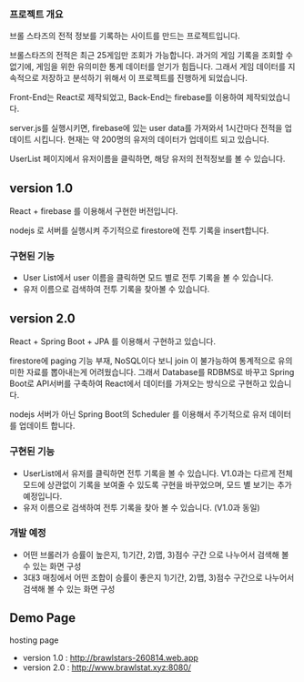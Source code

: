 ### 프로젝트 개요

브롤 스타즈의 전적 정보를 기록하는 사이트를 만드는 프로젝트입니다.

브롤스타즈의 전적은 최근 25게임만 조회가 가능합니다. 과거의 게임 기록을 조회할 수 없기에, 게임을 위한 유의미한 통계 데이터를 얻기가 힘듭니다. 그래서 게임 데이터를 지속적으로 저장하고 분석하기 위해서 이 프로젝트를 진행하게 되었습니다.

Front-End는 React로 제작되었고, Back-End는 firebase를 이용하여 제작되었습니다.

server.js를 실행시키면, firebase에 있는 user data를 가져와서 1시간마다 전적을 업데이트 시킵니다. 현재는 약 200명의 유저의 데이터가 업데이트 되고 있습니다.

UserList 페이지에서 유저이름을 클릭하면, 해당 유저의 전적정보를 볼 수 있습니다. 

## version 1.0

React + firebase 를 이용해서 구현한 버전입니다.

nodejs 로 서버를 실행시켜 주기적으로 firestore에 전투 기록을 insert합니다.

### 구현된 기능

- User List에서 user 이름을 클릭하면 모드 별로 전투 기록을 볼 수 있습니다.
- 유저 이름으로 검색하여 전투 기록을 찾아볼 수 있습니다.

## version 2.0

React + Spring Boot + JPA 를 이용해서 구현하고 있습니다.

firestore에 paging 기능 부재, NoSQL이다 보니 join 이 불가능하여 통계적으로 유의미한 자료를 뽑아내는게 어려웠습니다. 그래서 Database를 RDBMS로 바꾸고 Spring Boot로 API서버를 구축하여 React에서 데이터를 가져오는 방식으로 구현하고 있습니다.

nodejs 서버가 아닌 Spring Boot의 Scheduler 를 이용해서 주기적으로 유저 데이터를 업데이트 합니다.

### 구현된 기능

- UserList에서 유저를 클릭하면 전투 기록을 볼 수 있습니다. V1.0과는 다르게 전체 모드에 상관없이 기록을 보여줄 수 있도록 구현을 바꾸었으며, 모드 별 보기는 추가 예정입니다.
- 유저 이름으로 검색하여 전투 기록을 찾아 볼 수 있습니다. (V1.0과 동일)

### 개발 예정

- 어떤 브롤러가 승률이 높은지, 1)기간, 2)맵, 3)점수 구간 으로 나누어서 검색해 볼 수 있는 화면 구성
- 3대3 매칭에서 어떤 조합이 승률이 좋은지 1)기간, 2)맵, 3)점수 구간으로 나누어서 검색해 볼 수 있는 화면 구성

## Demo Page

hosting page
- version 1.0 : http://brawlstars-260814.web.app
- version 2.0 : http://www.brawlstat.xyz:8080/
